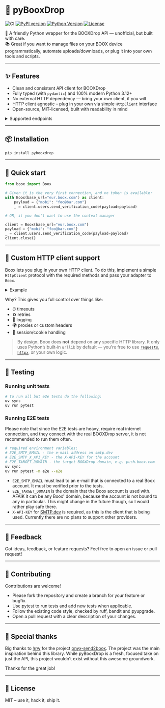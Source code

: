 # 📖 pyBooxDrop

![CI](https://github.com/filipgodlewski/pyBooxDrop/actions/workflows/ci.yml/badge.svg)
[![PyPI version](https://img.shields.io/pypi/v/booxdrop.svg)](https://pypi.org/project/booxdrop/)
[![Python Version](https://img.shields.io/pypi/pyversions/booxdrop.svg)](https://pypi.org/project/booxdrop/)
[![License](https://img.shields.io/pypi/l/booxdrop.svg)](https://github.com/filipgodlewski/pyBooxDrop/blob/main/LICENSE)

<div>
🐍 A friendly Python wrapper for the BOOXDrop API — unofficial, but built with care.
<br>
📚 Great if you want to manage files on your BOOX device programmatically, automate uploads/downloads,
or plug it into your own tools and scripts.
</div>

---

## ✨ Features

- Clean and consistent API client for BOOXDrop
- Fully typed (with `pydantic`) and 100% modern Python 3.12+
- No external HTTP dependency — bring your own client, if you will
- HTTP client agnostic – plug in your own via simple `HttpClient` interface
- Open-source, MIT-licensed, built with readability in mind

<details>

  <summary>Supported endpoints</summary>

```http
POST /users/sendVerifyCode
```

</details>

---

## 📦 Installation

```bash
pip install pybooxdrop
```

---

## 🚀 Quick start

```python
from boox import Boox

# Given it is the very first connection, and no token is available:
with Boox(base_url="eur.boox.com") as client:
    payload = {"mobi": "foo@bar.com"}
    _ = client.users.send_verification_code(payload=payload)

# OR, if you don't want to use the context manager

client = Boox(base_url="eur.boox.com")
payload = {"mobi": "foo@bar.com"}
_ = client.users.send_verification_code(payload=payload)
client.close()
```

---

## 🔌 Custom HTTP client support

Boox lets you plug in your own HTTP client.
To do this, implement a simple `HttpClient` protocol with the required methods and pass your adapter to `Boox`.

<details>
<summary>Example</summary>

```python
import httpx
from boox import Boox, HttpClient

class MyAdapter(HttpClient):
    def post(self, url: str, json: dict | None = None) -> Any:
        # your logic using requests, httpx, or anything else
        ...

with Boox(client=MyAdapter(httpx.Client())) as boox: ...
```

</details>

Why?
This gives you full control over things like:

- ⏰ timeouts
- ♻️ retries
- 🧾 logging
- 🌍 proxies or custom headers
- 🔐 session/cookie handling

> By design, Boox does **not** depend on any specific HTTP library.
> It only uses Python’s built-in `urllib` by default — you're free to use
> [`requests`](https://docs.python-requests.org/), [`httpx`](https://www.python-httpx.org/), or your own logic.

---

## 🧪 Testing

### Running unit tests

```bash
# to run all but e2e tests do the following:
uv sync
uv run pytest
```

### Running E2E tests

Please note that since the E2E tests are heavy, require real internet connection,
and they connect with the real BOOXDrop server, it is not recommended to run them often.

```bash
# required environment variables:
# E2E_SMTP_EMAIL - the e-mail address on smtp.dev
# E2E_SMTP_X_API_KEY - the X-API-KEY for the account
# E2E_TARGET_DOMAIN - the target BOOXDrop domain, e.g. push.boox.com
uv sync
uv run pytest -m e2e --e2e
```

- `E2E_SMTP_EMAIL` must lead to an e-mail that is connected to a real Boox account. It must be verified prior to the tests.
- `E2E_TARGET_DOMAIN` is the domain that the Boox account is used with.
  AFAIK it can be any Boox' domain, because the account is not bound to any in particular.
  This might change in the future though, so I would rather play safe there.
- `X-API-KEY` for [SMTP.dev](https://smtp.dev/) is required, as this is the client that is being used.
  Currently there are no plans to support other providers.

---

## 📮 Feedback

Got ideas, feedback, or feature requests? Feel free to open an issue or pull request!

---

## 👷 Contributing

Contributions are welcome!

- Please fork the repository and create a branch for your feature or bugfix.
- Use pytest to run tests and add new tests when applicable.
- Follow the existing code style, checked by ruff, bandit and pyupgrade.
- Open a pull request with a clear description of your changes.

---

## 🫶 Special thanks

Big thanks to [hrw](https://github.com/hrw) for the project [onyx-send2boox](https://github.com/hrw/onyx-send2boox).
The project was the main inspiration behind this library.
While pyBooxDrop is a fresh, focused take on just the API, this project wouldn’t exist without this awesome groundwork.

Thanks for the great job!

---

## 🪪 License

MIT – use it, hack it, ship it.
